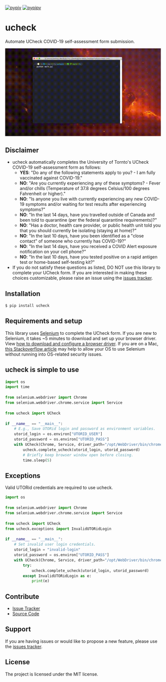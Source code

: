 [![pypiv](https://img.shields.io/pypi/v/ucheck.svg)](https://pypi.python.org/pypi/ucheck)
[![pypipv](https://img.shields.io/pypi/pyversions/ucheck.svg)](https://img.shields.io/pypi/pyversions/ucheck)

# ucheck

Automate UCheck COVID-19 self-assessment form submission.

<p align="center">
    <img src="documentation/ucheck_demo.gif">
</p>

## Disclaimer

* ucheck automatically completes the University of Tornto's UCheck COVID-19 self-assessment form as follows:
    * **YES**: "Do any of the following statements apply to you? - I am fully vaccinated against COVID-19."
    * **NO**: "Are you currently experiencing any of these symptoms? - Fever and/or chills (Temperature of 37.8 degrees Celsius/100 degrees Fahrenheit or higher)."
    * **NO**: "Is anyone you live with currently experiencing any new COVID-19 symptoms and/or waiting for test results after experiencing symptoms?"
    * **NO**: "In the last 14 days, have you travelled outside of Canada and been told to quarantine (per the federal quarantine requirements)?"
    * **NO**: "Has a doctor, health care provider, or public health unit told you that you should currently be isolating (staying at home)?"
    * **NO**: "In the last 10 days, have you been identified as a "close contact" of someone who currently has COVID-19?"
    * **NO**: "In the last 14 days, have you received a COVID Alert exposure notification on your cell phone?"
    * **NO**: "In the last 10 days, have you tested positive on a rapid antigen test or home-based self-testing kit?"
* If you do not satisfy these questions as listed, DO NOT use this library to complete your UCheck form. If you are interested in making these choices customizable, please raise an issue using the [issues tracker](https://github.com/irahorecka/ucheck/issues).

## Installation

```bash
$ pip install ucheck
```

## Requirements and setup

This library uses [Selenium](https://selenium-python.readthedocs.io/) to complete the UCheck form. If you are new to Selenium, it takes ~5 minutes to download and set up your browser driver. View [how to download and configure a browser driver](https://www.selenium.dev/documentation/getting_started/installing_browser_drivers/). If you are on a Mac, [this Stackoverflow article](https://stackoverflow.com/questions/60362018/macos-catalinav-10-15-3-error-chromedriver-cannot-be-opened-because-the-de) may help to allow your OS to use Selenium without running into OS-related security issues.

## ucheck is simple to use

```python
import os
import time

from selenium.webdriver import Chrome
from selenium.webdriver.chrome.service import Service

from ucheck import UCheck

if __name__ == "__main__":
    # E.g., Save UTORid login and password as environment variables.
    utorid_login = os.environ["UTORID_USER"]
    utorid_password = os.environ["UTORID_PASS"]
    with UCheck(Chrome, Service, driver_path="/opt/WebDriver/bin/chromedriver") as ucheck:
        ucheck.complete_ucheck(utorid_login, utorid_password)
        # Briefly keep browser window open before closing.
        time.sleep(5)
```

## Exceptions

Valid UTORid credentials are required to use ucheck.

```python
import os

from selenium.webdriver import Chrome
from selenium.webdriver.chrome.service import Service

from ucheck import UCheck
from ucheck.exceptions import InvalidUTORidLogin

if __name__ == "__main__":
    # Set invalid user login credentials.
    utorid_login = "invalid-login"
    utorid_password = os.environ["UTORID_PASS"]
    with UCheck(Chrome, Service, driver_path="/opt/WebDriver/bin/chromedriver") as ucheck:
        try:
            ucheck.complete_ucheck(utorid_login, utorid_password)
        except InvalidUTORidLogin as e:
            print(e)
```

## Contribute

- [Issue Tracker](https://github.com/irahorecka/ucheck/issues)
- [Source Code](https://github.com/irahorecka/ucheck/tree/master/ucheck)

## Support

If you are having issues or would like to propose a new feature, please use the [issues tracker](https://github.com/irahorecka/ucheck/issues).

## License

The project is licensed under the MIT license.
